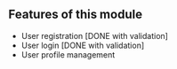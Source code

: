 ## Features of this module

- User registration [DONE with validation]
- User login [DONE with validation]
- User profile management

